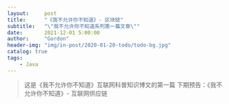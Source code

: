 ```yaml
---
layout:     post
title:      "《我不允许你不知道》- 区块链"
subtitle:   "\"我不允许你不知道系列第一篇文章\""
date:       2021-12-01 5:00:00
author:     "Gordon"
header-img: "img/in-post/2020-01-20-todo/todo-bg.jpg"
catalog: true
tags:
    - Java
---
```


> 这是《我不允许你不知道》互联网科普知识博文的第一篇
> 下期预告：《我不允许你不知道》- 互联网供应链
